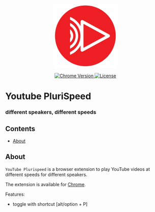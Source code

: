 <p align="center">
    <img src="https://raw.githubusercontent.com/plurid/youtube-plurispeed/master/about/identity/youtube-plurispeed-logo.png" height="200px">
</p>


<p align="center">
    <a href="https://chrome.google.com/webstore/detail/youtube-plurispeed/ehjnomdbkamcdhadcaghaflklcfhgonl">
        <img src="https://img.shields.io/badge/chrome-v1.0.0-blue.svg?colorB=004F91&style=for-the-badge" alt="Chrome Version">
    </a>
    <a href="https://github.com/plurid/youtube-plurispeed/blob/master/LICENSE">
        <img src="https://img.shields.io/badge/license-DEL-blue.svg?colorB=1380C3&style=for-the-badge" alt="License">
    </a>
</p>



<h1>
    Youtube PluriSpeed
</h1>


<h3>
    different speakers, different speeds
</h3>



## Contents

+ [About](#about)


## About

`YouTube Plurispeed` is a browser extension to play YouTube videos at different speeds for different speakers.

<!-- <p align="center">
    <img src="https://raw.githubusercontent.com/plurid/youtube-plurispeed/master/about/images/ss-1.png" height="500px">
</p> -->

The extension is available for [Chrome](https://chrome.google.com/webstore/detail/youtube-plurispeed/).

Features:
+ toggle with shortcut [alt/option + P]
